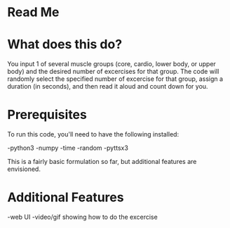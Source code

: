 # Read Me

# What does this do?
You input 1 of several muscle groups (core, cardio, lower body, or upper body) and the desired number of excercises for that group.  The code will randomly select the specified number of excercise for that group, assign a duration (in seconds), and then read it aloud and count down for you.

# Prerequisites
To run this code, you'll need to have the following installed: 

-python3
-numpy
-time
-random
-pyttsx3

This is a fairly basic formulation so far, but additional features are envisioned.

# Additional Features
-web UI
-video/gif showing how to do the excercise